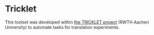 # Tricklet

This toolset was developed within [the TRICKLET project](http://www.anglistik.rwth-aachen.de/go/id/gceg/lidx/1) (RWTH Aachen University) to automate tasks for translation experiments.
